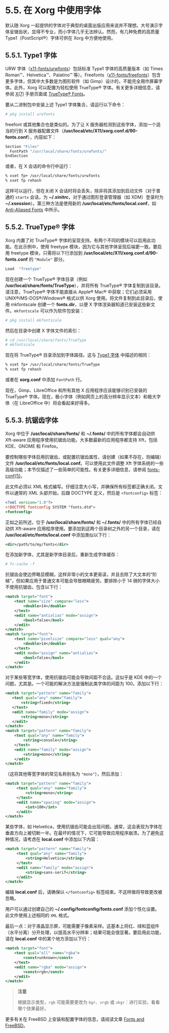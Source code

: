 # 5.5. 在 Xorg 中使用字体

默认随 Xorg 一起提供的字体对于典型的桌面出版应用来说并不理想。大号演示字体呈锯齿状，显得不专业，而小字体几乎无法辨认。然而，有几种免费的高质量 Type1（PostScript®）字体可供在 Xorg 中方便地使用。

## 5.5.1. Type1 字体

URW 字体（[x11-fonts/urwfonts](https://cgit.freebsd.org/ports/tree/x11-fonts/urwfonts/)）包括标准 Type1 字体的高质量版本（如 Times Roman™、Helvetica™、Palatino™ 等）。Freefonts（[x11-fonts/freefonts](https://cgit.freebsd.org/ports/tree/x11-fonts/freefonts/)）包含更多字体，但其中大多数是为图形软件（如 Gimp）设计的，不能完全用作屏幕字体。此外，Xorg 可以配置为轻松使用 TrueType® 字体。有关更多详细信息，请参阅 [X(7)](https://man.freebsd.org/cgi/man.cgi?query=X&sektion=7&format=html) 手册页面或 [TrueType® Fonts](https://docs.freebsd.org/en/books/handbook/book/#truetype)。

要从二进制包中安装上述 Type1 字体集合，请运行以下命令：

```sh
# pkg install urwfonts
```

freefont 或其他集合也是类似的。为了让 X 服务器检测到这些字体，添加一个适当的行到 X 服务器配置文件（**/usr/local/etc/X11/xorg.conf.d/90-fonts.conf**），内容如下：

```sh
Section "Files"
  FontPath "/usr/local/share/fonts/urwfonts/"
EndSection
```

或者，在 X 会话的命令行中运行：

```sh
% xset fp+ /usr/local/share/fonts/urwfonts
% xset fp rehash
```

这样可以运行，但在关闭 X 会话时将会丢失，除非将其添加到启动文件（对于普通的 `startx` 会话，为 **~/.xinitrc**，对于通过图形登录管理器（如 XDM）登录时为 **~/.xsession**）。第三种方法是使用新的 **/usr/local/etc/fonts/local.conf**，如 [Anti-Aliased Fonts](https://docs.freebsd.org/en/books/handbook/book/#antialias) 中所示。

## 5.5.2. TrueType® 字体

Xorg 内置了对 TrueType® 字体的呈现支持。有两个不同的模块可以启用此功能。在此示例中，使用 freetype 模块，因为它与其他字体呈现后端更一致。要启用 freetype 模块，只需将以下行添加到 **/usr/local/etc/X11/xorg.conf.d/90-fonts.conf** 的 `"Module"` 部分。

```sh
Load  "freetype"
```

现在创建一个 TrueType® 字体目录（例如 **/usr/local/share/fonts/TrueType**），并将所有 TrueType® 字体复制到该目录。请注意，TrueType® 字体不能直接从 Apple® Mac® 中获取；它们必须采用 UNIX®/MS-DOS®/Windows® 格式以供 Xorg 使用。将文件复制到此目录后，使用 mkfontscale 创建一个 **fonts.dir**，以便 X 字体渲染器知道已安装这些新文件。`mkfontscale` 可以作为软件包安装：

```sh
# pkg install mkfontscale
```

然后在目录中创建 X 字体文件的索引：

```sh
# cd /usr/local/share/fonts/TrueType
# mkfontscale
```

现在将 TrueType® 目录添加到字体路径。这与 [Type1 字体](https://docs.freebsd.org/en/books/handbook/book/#type1) 中描述的相同：

```sh
% xset fp+ /usr/local/share/fonts/TrueType
% xset fp rehash
```

或者在 **xorg.conf** 中添加 `FontPath` 行。

现在，Gimp、LibreOffice 和所有其他 X 应用程序应该能够识别已安装的 TrueType® 字体。现在，极小字体（例如网页上的高分辨率显示文本）和极大字体（在 LibreOffice 中）将会看起来好得多。

## 5.5.3. 抗锯齿字体

Xorg 中位于 **/usr/local/share/fonts/** 和 **~/.fonts/** 中的所有字体都会自动供 Xft-aware 应用程序使用抗锯齿功能。大多数最新的应用程序都支持 Xft，包括 KDE、GNOME 和 Firefox。

要控制哪些字体启用抗锯齿，或配置抗锯齿属性，请创建（如果不存在，则编辑）文件 **/usr/local/etc/fonts/local.conf**。可以使用此文件调整 Xft 字体系统的一些高级功能；本节仅描述了一些简单的可能性。有关更多详细信息，请参阅 [fonts-conf(5)](https://man.freebsd.org/cgi/man.cgi?query=fonts-conf&sektion=5&format=html)。

此文件必须以 XML 格式编写。仔细注意大小写，并确保所有标签都正确关闭。文件以通常的 XML 头部开始，后跟 DOCTYPE 定义，然后是 `<fontconfig>` 标签：

```xml
<?xml version="1.0"?>
<!DOCTYPE fontconfig SYSTEM "fonts.dtd">
<fontconfig>
```

正如之前所述，位于 **/usr/local/share/fonts/** 和 **~/.fonts/** 中的所有字体已经自动供 Xft-aware 应用程序使用。要添加到这两个目录树之外的另一个目录，请在 **/usr/local/etc/fonts/local.conf** 中添加类似以下行：

```xml
<dir>/path/to/my/fonts</dir>
```

在添加新字体，尤其是新字体目录后，重新生成字体缓存：

```sh
# fc-cache -f
```

抗锯齿会使边界略显模糊，这样非常小的文本更易读，并且去除了大文本的“阶梯”，但如果应用于普通文本可能会导致眼睛疲劳。要排除小于 14 磅的字体大小不使用抗锯齿，包含以下行：

```xml
<match target="font">
    <test name="size" compare="less">
        <double>14</double>
    </test>
    <edit name="antialias" mode="assign">
        <bool>false</bool>
    </edit>
</match>
<match target="font">
    <test name="pixelsize" compare="less" qual="any">
        <double>14</double>
    </test>
    <edit mode="assign" name="antialias">
        <bool>false</bool>
    </edit>
</match>
```

对于某些等宽字体，使用抗锯齿可能会导致间距不合适。这似乎是 KDE 中的一个问题，尤其是。一个可能的解决方法是强制此类字体的间距为 100。添加以下行：

```xml
<match target="pattern" name="family">
   <test qual="any" name="family">
       <string>fixed</string>
   </test>
   <edit name="family" mode="assign">
       <string>mono</string>
   </edit>
</match>
<match target="pattern" name="family">
    <test qual="any" name="family">
        <string>console</string>
    </test>
    <edit name="family" mode="assign">
        <string>mono</string>
    </edit>
</match>
```

（这将其他等宽字体的常见名称别名为 `"mono"`），然后添加：

```xml
<match target="pattern" name="family">
     <test qual="any" name="family">
         <string>mono</string>
     </test>
     <edit name="spacing" mode="assign">
         <int>100</int>
     </edit>
</match>
```

某些字体，如 Helvetica，使用抗锯齿可能会出现问题。通常，这会表现为字体在垂直方向上被切断一半。在最坏的情况下，它可能导致应用程序崩溃。为了避免这种情况，请考虑在 **local.conf** 中添加以下内容：

```xml
<match target="pattern" name="family">
     <test qual="any" name="family">
         <string>Helvetica</string>
     </test>
     <edit name="family" mode="assign">
         <string>sans-serif</string>
     </edit>
</match>
```

编辑 **local.conf** 后，请确保以 `</fontconfig>` 标签结束。不这样做将导致更改被忽略。

用户可以通过创建自己的 **~/.config/fontconfig/fonts.conf** 添加个性化设置。此文件使用上述相同的 `XML` 格式。

最后一点：对于液晶显示屏，可能需要子像素采样。这基本上将红、绿和蓝组件（水平分离）分开处理，以提高水平分辨率；结果可能会很显著。要启用此功能，请在 **local.conf** 中的某个地方添加以下行：

```xml
<match target="font">
    <test qual="all" name="rgba">
        <const>unknown</const>
    </test>
    <edit name="rgba" mode="assign">
        <const>rgb</const>
    </edit>
</match>
```

>**注意**
>
>根据显示类型，`rgb` 可能需要更改为 `bgr`、`vrgb` 或 `vbgr`：进行实验，看看哪个效果最好。 

更多有关在 FreeBSD 上安装和配置字体的信息，请阅读文章 [Fonts and FreeBSD](https://docs.freebsd.org/en/articles/fonts/)。
